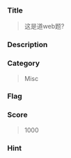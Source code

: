 ### Title

> 这是道web题?

### Description

>

### Category

> Misc
  
### Flag

>

### Score

> 1000

### Hint

> 